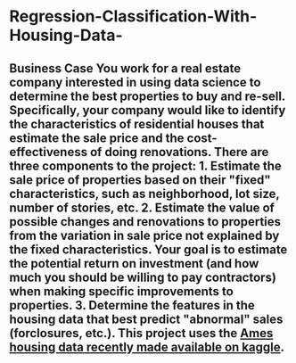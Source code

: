# Regression-Classification-With-Housing-Data-
## Business Case  You work for a real estate company interested in using data science to determine the best properties to buy and re-sell. Specifically, your company would like to identify the characteristics of residential houses that estimate the sale price and the cost-effectiveness of doing renovations.  There are three components to the project:  1. Estimate the sale price of properties based on their "fixed" characteristics, such as neighborhood, lot size, number of stories, etc. 2. Estimate the value of possible changes and renovations to properties from the variation in sale price not explained by the fixed characteristics. Your goal is to estimate the potential return on investment (and how much you should be willing to pay contractors) when making specific improvements to properties. 3. Determine the features in the housing data that best predict "abnormal" sales (forclosures, etc.).  This project uses the [Ames housing data recently made available on kaggle](https://www.kaggle.com/c/house-prices-advanced-regression-techniques).
